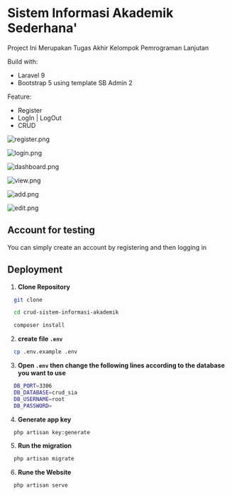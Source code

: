 # Sistem Informasi Akademik Sederhana'

Project Ini Merupakan Tugas Akhir Kelompok Pemrograman Lanjutan

Build with:

-   Laravel 9
-   Bootstrap 5 using template SB Admin 2

Feature:

-   Register
-   LogIn | LogOut
-   CRUD

![register.png](ss/register.png)

![login.png](ss/login.png)

![dashboard.png](ss/dashboard.png)

![view.png](view/login.png)

![add.png](ss/add.png)

![edit.png](edit/login.png)

## Account for testing

You can simply create an account by registering and then logging in

## Deployment

1. **Clone Repository**

```bash
  git clone

  cd crud-sistem-informasi-akademik

  composer install
```

2. **create file `.env`**

```bash
  cp .env.example .env
```

3. **Open `.env` then change the following lines according to the database you want to use**

```bash
  DB_PORT=3306
  DB_DATABASE=crud_sia
  DB_USERNAME=root
  DB_PASSWORD=
```

4. **Generate app key**

```bash
  php artisan key:generate
```

5. **Run the migration**

```bash
  php artisan migrate
```

6. **Rune the Website**

```bash
  php artisan serve
```
